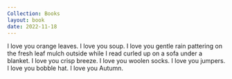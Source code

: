 ```yaml
---
Collection: Books
layout: book
date: 2022-11-18
---
```

I love you orange leaves. I love you soup. I love you gentle rain pattering on the fresh leaf mulch outside while I read curled up on a sofa under a blanket. I love you crisp breeze. I love you woolen socks. I love you jumpers. I love you bobble hat. I love you Autumn.
